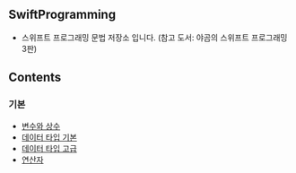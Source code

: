 ## SwiftProgramming

* 스위프트 프로그래밍 문법 저장소 입니다. (참고 도서: 야곰의 스위프트 프로그래밍 3판)

## Contents

### 기본
* [변수와 상수](https://github.com/junlight94/SwiftProgramming/blob/main/varlet/main.swift)
* [데이터 타입 기본](https://github.com/junlight94/SwiftProgramming/blob/main/DataTypeBasic/main.swift)
* [데이터 타입 고급](https://github.com/junlight94/SwiftProgramming/blob/main/DataTypeAdvanced/main.swift)
* [연산자](https://github.com/junlight94/SwiftProgramming/blob/main/Operator/main.swift)


